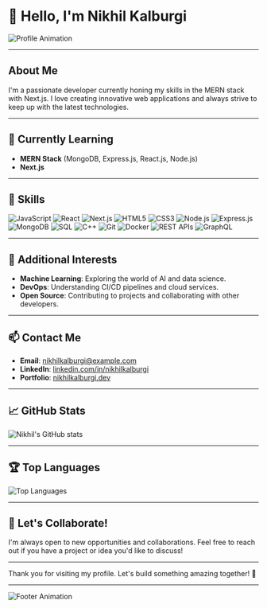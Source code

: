 # 👋 Hello, I'm Nikhil Kalburgi

![Profile Animation](https://i.gifer.com/7PlM.gif)

---

## About Me
I'm a passionate developer currently honing my skills in the MERN stack with Next.js. I love creating innovative web applications and always strive to keep up with the latest technologies.

---

## 🔭 Currently Learning
- **MERN Stack** (MongoDB, Express.js, React.js, Node.js)
- **Next.js**

---

## 💼 Skills

![JavaScript](https://img.shields.io/badge/JavaScript-323330?style=for-the-badge&logo=javascript&logoColor=F7DF1E)
![React](https://img.shields.io/badge/React-20232A?style=for-the-badge&logo=react&logoColor=61DAFB)
![Next.js](https://img.shields.io/badge/Next.js-000000?style=for-the-badge&logo=nextdotjs&logoColor=white)
![HTML5](https://img.shields.io/badge/HTML5-E34F26?style=for-the-badge&logo=html5&logoColor=white)
![CSS3](https://img.shields.io/badge/CSS3-1572B6?style=for-the-badge&logo=css3&logoColor=white)
![Node.js](https://img.shields.io/badge/Node.js-339933?style=for-the-badge&logo=nodedotjs&logoColor=white)
![Express.js](https://img.shields.io/badge/Express.js-000000?style=for-the-badge&logo=express&logoColor=white)
![MongoDB](https://img.shields.io/badge/MongoDB-4EA94B?style=for-the-badge&logo=mongodb&logoColor=white)
![SQL](https://img.shields.io/badge/SQL-4479A1?style=for-the-badge&logo=postgresql&logoColor=white)
![C++](https://img.shields.io/badge/C++-00599C?style=for-the-badge&logo=cplusplus&logoColor=white)
![Git](https://img.shields.io/badge/Git-F05032?style=for-the-badge&logo=git&logoColor=white)
![Docker](https://img.shields.io/badge/Docker-2496ED?style=for-the-badge&logo=docker&logoColor=white)
![REST APIs](https://img.shields.io/badge/REST-02569B?style=for-the-badge&logo=rest&logoColor=white)
![GraphQL](https://img.shields.io/badge/GraphQL-E10098?style=for-the-badge&logo=graphql&logoColor=white)

---

## 🌱 Additional Interests
- **Machine Learning**: Exploring the world of AI and data science.
- **DevOps**: Understanding CI/CD pipelines and cloud services.
- **Open Source**: Contributing to projects and collaborating with other developers.

---

## 📫 Contact Me
- **Email**: [nikhilkalburgi@example.com](mailto:nikhilkalburgi@example.com)
- **LinkedIn**: [linkedin.com/in/nikhilkalburgi](https://www.linkedin.com/in/nikhilkalburgi)
- **Portfolio**: [nikhilkalburgi.dev](https://nikhilkalburgi.dev)

---

## 📈 GitHub Stats
![Nikhil's GitHub stats](https://github-readme-stats.vercel.app/api?username=NikhilKalburgi&show_icons=true&theme=radical&count_private=true&hide=issues,contribs)

---

## 🏆 Top Languages
![Top Languages](https://github-readme-stats.vercel.app/api/top-langs/?username=NikhilKalburgi&layout=compact&theme=radical&hide=Jupyter%20Notebook,TypeScript)

---

## 🤝 Let's Collaborate!
I'm always open to new opportunities and collaborations. Feel free to reach out if you have a project or idea you'd like to discuss!

---

Thank you for visiting my profile. Let's build something amazing together! 🚀

---

![Footer Animation](https://i.gifer.com/YCZH.gif)
